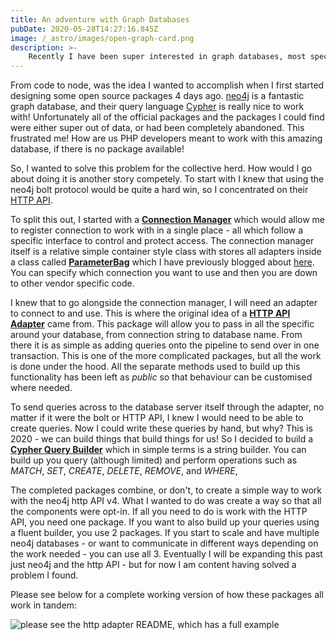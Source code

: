 ```yaml
---
title: An adventure with Graph Databases
pubDate: 2020-05-28T14:27:16.845Z
image: /_astro/images/open-graph-card.png
description: >-
    Recently I have been super interested in graph databases, most specifically neo4j. However, there was no official packages for PHP that were still active. I decided to change that.
---
```


From code to node, was the idea I wanted to accomplish when I first started
designing some open source packages 4 days ago. [neo4j](https://neo4j.com/) is
a fantastic graph database, and their query language
[Cypher](https://neo4j.com/developer/cypher-query-language/) is really nice to
work with! Unfortunately all of the official packages and the packages I could
find were either super out of data, or had been completely abandoned. This
frustrated me! How are us PHP developers meant to work with this amazing
database, if there is no package available!

So, I wanted to solve this problem for the collective herd. How would I go about doing it is another story competely. To start with I knew that using the neo4j bolt protocol would be quite a hard win, so I concentrated on their [HTTP API](https://neo4j.com/docs/http-api/current/).

To split this out, I started with a **[Connection Manager](https://packagist.org/packages/juststeveking/graph-connection)** which would allow me to register connection to work with in a single place - all which follow a specific interface to control and protect access. The connection manager itself is a relative simple container style class with stores all adapters inside a class called **[ParameterBag](https://packagist.org/packages/juststeveking/parameterbag)** which I have previously blogged about [here](https://www.juststeveking.uk/parameter-bag-my-latest-open-source-package/). You can specify which connection you want to use and then you are down to other vendor specific code.

I knew that to go alongside the connection manager, I will need an adapter to connect to and use. This is where the original idea of a **[HTTP API Adapter](https://packagist.org/packages/juststeveking/neo4j-http-adapter)** came from. This package will allow you to pass in all the specific around your database, from connection string to database name. From there it is as simple as adding queries onto the pipeline to send over in one transaction. This is one of the more complicated packages, but all the work is done under the hood. All the separate methods used to build up this functionality has been left as *public* so that behaviour can be customised where needed.

To send queries across to the database server itself through the adapter, no matter if it were the bolt or HTTP API, I knew I would need to be able to create queries. Now I could write these queries by hand, but why? This is 2020 - we can build things that build things for us! So I decided to build a **[Cypher Query Builder](https://packagist.org/packages/juststeveking/cypher-query-builder)** which in simple terms is a string builder. You can build up you query (although limited) and perform operations such as *MATCH*, *SET*, *CREATE*, *DELETE*, *REMOVE*, and *WHERE*,

The completed packages combine, or don't, to create a simple way to work with the neo4j http API v4. What I wanted to do was create a way so that all the components were opt-in. If all you need to do is work with the HTTP API, you need one package. If you want to also build up your queries using a fluent builder, you use 2 packages. If you start to scale and have multiple neo4j databases - or want to communicate in different ways depending on the work needed - you can use all 3. Eventually I will be expanding this past just neo4j and the http API - but for now I am content having solved a problem I found.

Please see below for a complete working version of how these packages all work in tandem:

![please see the http adapter README, which has a full example](/assets/images/uploads/neo4j-querying.webp "All the packages!")